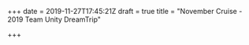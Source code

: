 +++
date = 2019-11-27T17:45:21Z
draft = true
title = "November Cruise - 2019 Team Unity DreamTrip"

+++
